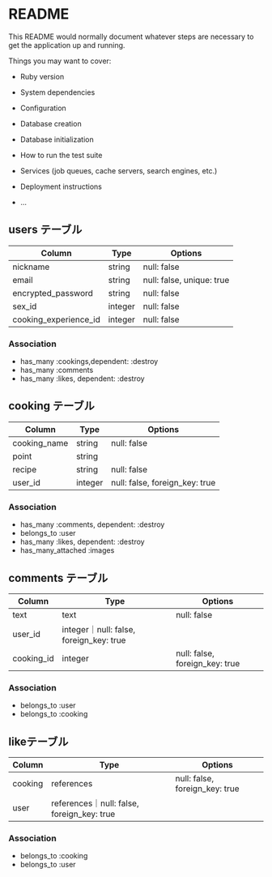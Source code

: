 # README

This README would normally document whatever steps are necessary to get the
application up and running.

Things you may want to cover:

* Ruby version

* System dependencies

* Configuration

* Database creation

* Database initialization

* How to run the test suite

* Services (job queues, cache servers, search engines, etc.)

* Deployment instructions

* ...


## users テーブル

| Column   | Type   | Options     |
| -------- | ------ | ----------- |
| nickname | string | null: false |
| email    | string | null: false, unique: true |
| encrypted_password | string | null: false |
| sex_id   | integer| null: false |
| cooking_experience_id | integer | null: false |

### Association

- has_many :cookings,dependent: :destroy
- has_many :comments
- has_many :likes, dependent: :destroy



 ## cooking テーブル

| Column   | Type   | Options     |
| -------- | ------ | ----------- |
| cooking_name | string | null: false |
| point    | string |             |
| recipe   | string | null: false |
| user_id  | integer| null: false, foreign_key: true |

### Association
- has_many :comments, dependent: :destroy
- belongs_to :user
- has_many :likes, dependent: :destroy
- has_many_attached :images




## comments テーブル

| Column   | Type   | Options     |
| -------- | ------ | ----------- |
| text     | text   | null: false  |
| user_id  | integer｜null: false, foreign_key: true |
| cooking_id|integer |null: false, foreign_key: true |

 ### Association
- belongs_to :user
- belongs_to :cooking


## likeテーブル

| Column   | Type   | Options     |
| -------- | ------ | ----------- |
| cooking  | references|null: false, foreign_key: true |
| user     | references｜null: false, foreign_key: true |

### Association
- belongs_to :cooking
- belongs_to :user